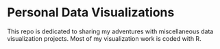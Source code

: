 # Personal Data Visualizations

This repo is dedicated to sharing my adventures with miscellaneous data visualization projects. Most of my visualization work is coded with R.
